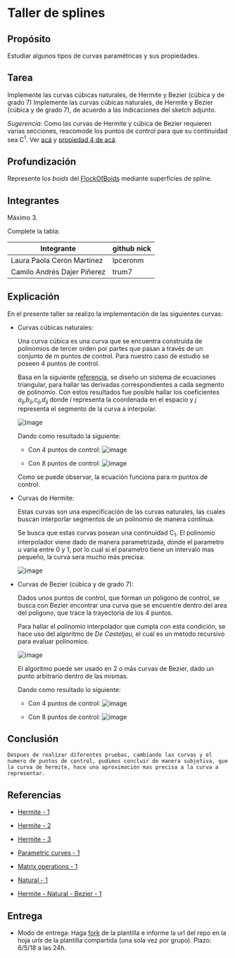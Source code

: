 # Taller de splines

## Propósito

Estudiar algunos tipos de curvas paramétricas y sus propiedades.

## Tarea
Implemente las curvas cúbicas naturales, de Hermite y Bezier (cúbica y de grado 7)
Implemente las curvas cúbicas naturales, de Hermite y Bezier (cúbica y de grado 7), de acuerdo a las indicaciones del sketch adjunto.

*Sugerencia:* Como las curvas de Hermite y cúbica de Bezier requieren varias secciones, reacomode los puntos de control para que su continuidad sea C<sup>1</sup>. Ver [acá](https://visualcomputing.github.io/Curves/#/5/5) y [propiedad 4 de acá](https://visualcomputing.github.io/Curves/#/6/4).

## Profundización

Represente los _boids_ del [FlockOfBoids](https://github.com/VisualComputing/framesjs/tree/processing/examples/Advanced/FlockOfBoids) mediante superficies de spline.

## Integrantes

Máximo 3.

Complete la tabla:

| Integrante | github nick |
|------------|-------------|
| Laura Paola Cerón Martinez       | lpceronm        |
| Camilo Andrés Dajer Piñerez      | trum7           |

## Explicación

En el presente taller se realizo la implementación de las siguientes curvas:

 * Curvas cúbicas naturales: 
    
    Una curva cúbica es una curva que se encuentra construida de polinomios de tercer orden por partes que pasan a través de un conjunto de m puntos de control. Para nuestro caso de estudio se poseen 4 puntos de control.

    Basa en la siguiente [referencia](http://www.robots.ox.ac.uk/~ian/Teaching/CompGeom/lec4.pdf), se diseño un sistema de ecuaciones triangular, para hallar las derivadas correspondientes a cada segmento de polinomio. Con estos resultados fue posible hallar los coeficientes _a<sub>ij<sub>_,_b<sub>ij<sub>_,_c<sub>ij<sub>_,_d<sub>ij<sub>_ donde _i_ representa la coordenada en el espacio y _j_ representa el segmento de la curva a interpolar.
    
    ![image](./images/1.png)

    Dando como resultado la siguiente:

    - Con 4 puntos de control:
    ![image](./images/3.png)

    - Con 8 puntos de control:
    ![image](./images/2.png)

    Como se puede observar, la ecuación funciona para _m_ puntos de control.
    
 * Curvas de Hermite:

    Estas curvas son una especificación de las curvas naturales, las cuales buscan interporlar segmentos de un polinomio de manera continua.

    Se busca que estas curvas posean una continuidad C<sub>1</sub>. El polinomio interpolador viene dado de manera parametrizada, donde el parametro _u_ varia entre 0 y 1, por lo cual si el parametro tiene un intervalo mas pequeño, la curva sera mucho más precisa.

    ![image](./images/4.png)

 * Curvas de Bezier (cúbica y de grado 7):

    Dados unos puntos de control, que forman un poligono de control, se busca con Bezier encontrar una curva que se encuentre dentro del area del poligono, que trace la trayectoria de los 4 puntos.

    Para hallar el polinomio interpolador que cumpla con esta condición, se hace uso del algoritmo de _De Casteljau_, el cual es un metodo recursivo para evaluar polinomios.

    ![image](./images/5.png)

    El algoritmo puede ser usado en 2 o más curvas de Bezier, dado un punto arbitrario dentro de las mismas.    

    Dando como resultado lo siguiente:


    - Con 4 puntos de control:
    ![image](./images/6.png)

    - Con 8 puntos de control:
    ![image](./images/7.png)


## Conclusión

    Despues de realizar diferentes pruebas, cambiando las curvas y el numero de puntos de control, pudimos concluir de manera subjetiva, que la curva de hermite, hace una aproximación mas precisa a la curva a representar.


## Referencias

- [Hermite - 1](  http://www.cubic.org/docs/hermite.htm )

- [Hermite - 2](  https://people.cs.clemson.edu/~dhouse/courses/405/notes/splines.pdf )

- [Hermite - 3](  https://en.wikipedia.org/wiki/Cubic_Hermite_spline
 )

- [Parametric curves - 1](  http://www.robots.ox.ac.uk/~ian/Teaching/CompGeom/lec4.pdf )

- [Matrix operations - 1](https://introcs.cs.princeton.edu/java/95linear/Matrix.java.html)

- [Natural - 1](http://mathworld.wolfram.com/CubicSpline.html)

- [Hermite - Natural - Bezier - 1](http://paulbourke.net/miscellaneous/interpolation/)

## Entrega

* Modo de entrega: Haga [fork](https://help.github.com/articles/fork-a-repo/) de la plantilla e informe la url del repo en la hoja *urls* de la plantilla compartida (una sola vez por grupo). Plazo: 6/5/18 a las 24h.
